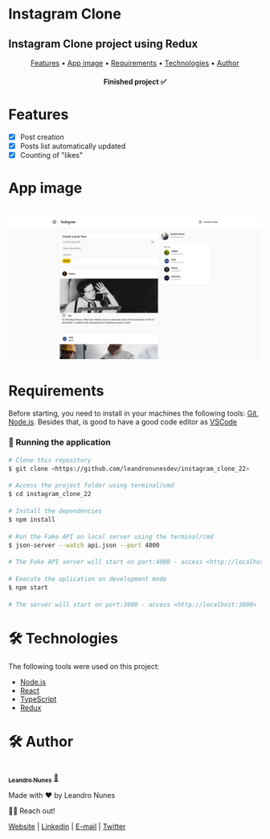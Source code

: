 # Instagram Clone

## Instagram Clone project using Redux

<p align="center">
 <a href="#features">Features</a> •
 <a href="#demo">App image</a> •
 <a href="#requirements">Requirements</a> •
 <a href="#technologies">Technologies</a> • 
 <a href="#autor">Author</a>
</p>

<h4 align="center"> 
	Finished project ✅
</h4>

<h1 id="features">Features</h1>

- [x] Post creation
- [x] Posts list automatically updated
- [x] Counting of "likes"

<h1 id="demo">App image</h1>

<h1 align="center">
  <img alt="InstagramClone" title="#InstagramClone" src="./src/assets/images/instagram_clone.jpeg" />
</h1>

<h1 id="requirements">Requirements</h1>

Before starting, you need to install in your machines the following tools:
[Git](https://git-scm.com), [Node.js](https://nodejs.org/en/).
Besides that, is good to have a good code editor as [VSCode](https://code.visualstudio.com/)

### 🎲 Running the application

```bash
# Clone this repository
$ git clone <https://github.com/leandronunesdev/instagram_clone_22>

# Access the project folder using terminal/cmd
$ cd instagram_clone_22

# Install the dependencies
$ npm install

# Run the Fake API on local server using the terminal/cmd
$ json-server --watch api.json --port 4000

# The Fake API server will start on port:4000 - access <http://localhost:4000>

# Execute the aplication on development mode
$ npm start

# The server will start on port:3000 - access <http://localhost:3000>
```

<h1 id="technologies">🛠 Technologies</h1>

The following tools were used on this project:

- [Node.js](https://nodejs.org/en/)
- [React](https://pt-br.reactjs.org/)
- [TypeScript](https://www.typescriptlang.org/)
- [Redux](https://redux.js.org/)

<h1 id="author">🛠 Author</h1>

<a href="https://github.com/leandronunesdev">
 <img style="border-radius: 50%;" src="https://avatars.githubusercontent.com/u/60386045?s=460&u=b81d71f87ddbf5a2da61abf86227ede788de7d32&v=4" width="100px;" alt=""/>
 <br />
 <sub><b>Leandro Nunes</b></sub></a> <a href="https://github.com/leandronunesdev" title="Leandro">🚀</a>

Made with ❤️ by Leandro Nunes

👋🏽 Reach out!

<a href="https://leandronunes.dev/">Website<a> |
<a href="https://www.linkedin.com/in/nunesprofissional/">Linkedin<a> |
<a href="mailto:https://www.linkedin.com/in/nunesprofissional/">E-mail<a> |
<a href="https://twitter.com/leandro_nunes">Twitter<a>
